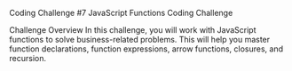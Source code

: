 Coding Challenge #7 
JavaScript Functions Coding Challenge

Challenge Overview In this challenge, you will work with JavaScript functions to solve business-related problems. This will help you master function declarations, function expressions, arrow functions, closures, and recursion.